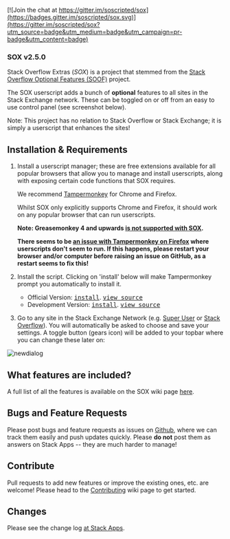 [![Join the chat at https://gitter.im/soscripted/sox](https://badges.gitter.im/soscripted/sox.svg)](https://gitter.im/soscripted/sox?utm_source=badge&utm_medium=badge&utm_campaign=pr-badge&utm_content=badge)

### SOX v2.5.0

Stack Overflow Extras (*SOX*) is a project that stemmed from the [Stack Overflow Optional Features (SOOF)](https://github.com/shu8/Stack-Overflow-Optional-Features) project.

The SOX userscript adds a bunch of **optional** features to all sites in the Stack Exchange network. These can be toggled on or off from an easy to use control panel (see screenshot below).

Note: This project has no relation to Stack Overflow or Stack Exchange; it is simply a userscript that enhances the sites!

## Installation & Requirements

1. Install a userscript manager; these are free extensions available for all popular browsers that allow you to manage and install userscripts, along with exposing certain code functions that SOX requires.

    We recommend [Tampermonkey](http://tampermonkey.net/) for Chrome and Firefox.

    Whilst SOX only explicitly supports Chrome and Firefox, it should work on any popular browser that can run userscripts.

    **Note: Greasemonkey 4 and upwards [is not supported with SOX](https://github.com/soscripted/sox/issues/306).**

    **There seems to be [an issue with Tampermonkey on Firefox](https://github.com/Tampermonkey/tampermonkey/issues/477) where userscripts don't seem to run. If this happens, please restart your browser and/or computer before raising an issue on GitHub, as a restart seems to fix this!**

2. Install the script. Clicking on 'install' below will make Tampermonkey prompt you automatically to install it.

    - Official Version: <kbd>[install](https://github.com/soscripted/sox/raw/v2.5.0/sox.user.js)</kbd>. <kbd>[view source](https://github.com/soscripted/sox/blob/v2.5.0/sox.user.js)</kbd>
    - Development Version: <kbd>[install](https://github.com/soscripted/sox/raw/dev/sox.user.js)</kbd>. <kbd>[view source](https://github.com/soscripted/sox/blob/dev/sox.user.js)</kbd>

3. Go to any site in the Stack Exchange Network (e.g. [Super User](http://superuser.com/) or [Stack Overflow](http://stackoverflow.com/)). You will automatically be asked to choose and save your settings. A toggle button (gears icon) will be added to your topbar where you can change these later on:

![newdialog](https://i.stack.imgur.com/q93pM.jpg)

## What features are included?

A full list of all the features is available on the SOX wiki page [here](https://github.com/soscripted/sox/wiki/Features).

## Bugs and Feature Requests

Please post bugs and feature requests as issues on [Github](https://github.com/soscripted/sox), where we can track them easily and push updates quickly. Please **do not** post them as answers on Stack Apps -- they are much harder to manage!

## Contribute

Pull requests to add new features or improve the existing ones, etc. are welcome! Please head to the [Contributing](https://github.com/soscripted/sox/wiki/Contributing) wiki page to get started.

## Changes

Please see the change log [at Stack Apps](http://stackapps.com/a/6358).
